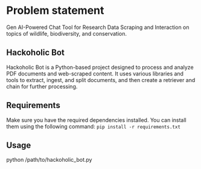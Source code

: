 # Problem statement
Gen AI-Powered Chat Tool for Research Data Scraping and Interaction on topics of wildlife, biodiversity, and conservation.

## Hackoholic Bot
Hackoholic Bot is a Python-based project designed to process and analyze PDF documents and web-scraped content. It uses various libraries and tools to extract, ingest, and split documents, and then create a retriever and chain for further processing.

## Requirements
Make sure you have the required dependencies installed. You can install them using the following command:
```pip install -r requirements.txt```

## Usage
python /path/to/hackoholic_bot.py
